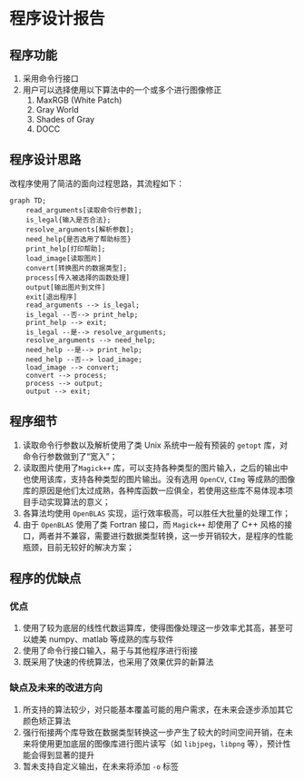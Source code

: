 # 程序设计报告

## 程序功能

1. 采用命令行接口
2. 用户可以选择使用以下算法中的一个或多个进行图像修正
    1. MaxRGB (White Patch)
    2. Gray World
    3. Shades of Gray
    4. DOCC

## 程序设计思路

改程序使用了简洁的面向过程思路，其流程如下：

```mermaid
graph TD;
    read_arguments[读取命令行参数];
    is_legal{输入是否合法};
    resolve_arguments[解析参数];
    need_help{是否选用了帮助标签}
    print_help[打印帮助];
    load_image[读取图片]
    convert[转换图片的数据类型];
    process[传入被选择的函数处理]
    output[输出图片到文件]
    exit[退出程序]
    read_arguments --> is_legal;
    is_legal --否--> print_help;
    print_help --> exit;
    is_legal --是--> resolve_arguments;
    resolve_arguments --> need_help;
    need_help --是--> print_help;
    need_help --否--> load_image;
    load_image --> convert;
    convert --> process;
    process --> output;
    output --> exit;
```

## 程序细节

1. 读取命令行参数以及解析使用了类 Unix 系统中一般有预装的 `getopt` 库，对命令行参数做到了“宽入”；
2.  读取图片使用了`Magick++` 库，可以支持各种类型的图片输入，之后的输出中也使用该库，支持各种类型的图片输出。没有选用 `OpenCV`, `CImg` 等成熟的图像库的原因是他们太过成熟，各种库函数一应俱全，若使用这些库不易体现本项目手动实现算法的意义；
3.  各算法均使用 `OpenBLAS` 实现，运行效率极高，可以胜任大批量的处理工作；
4.  由于 `OpenBLAS` 使用了类 Fortran 接口，而 `Magick++` 却使用了 C++ 风格的接口，两者并不兼容，需要进行数据类型转换，这一步开销较大，是程序的性能瓶颈，目前无较好的解决方案；

## 程序的优缺点

### 优点

1. 使用了较为底层的线性代数运算库，使得图像处理这一步效率尤其高，甚至可以媲美 numpy、matlab 等成熟的库与软件
2. 使用了命令行接口输入，易于与其他程序进行衔接
3. 既采用了快速的传统算法，也采用了效果优异的新算法

### 缺点及未来的改进方向

1. 所支持的算法较少，对只能基本覆盖可能的用户需求，在未来会逐步添加其它颜色矫正算法
2. 强行衔接两个库导致在数据类型转换这一步产生了较大的时间空间开销，在未来将使用更加底层的图像库进行图片读写（如 `libjpeg`，`libpng` 等），预计性能会得到显著的提升
3. 暂未支持自定义输出，在未来将添加 `-o` 标签
